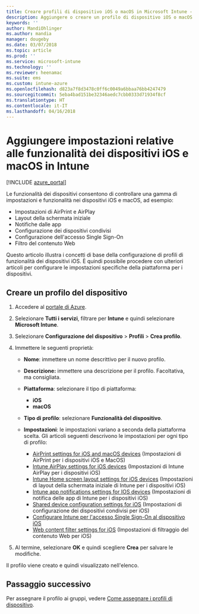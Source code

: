 ```yaml
---
title: Creare profili di dispositivo iOS o macOS in Microsoft Intune - Azure | Microsoft Docs
description: Aggiungere o creare un profilo di dispositivo iOS o macOS e quindi configurare le impostazioni per AirPrint, AirPlay, layout della schermata iniziale, notifiche delle app, dispositivi condivisi, Single Sign-On e filtro del contenuto Web in Microsoft Intune.
keywords: ''
author: MandiOhlinger
ms.author: mandia
manager: dougeby
ms.date: 03/07/2018
ms.topic: article
ms.prod: ''
ms.service: microsoft-intune
ms.technology: ''
ms.reviewer: heenamac
ms.suite: ems
ms.custom: intune-azure
ms.openlocfilehash: d823a7f8d3478c0ff6c0049a6bbaa76bb4247479
ms.sourcegitcommit: 5eba4bad151be32346aedc7cbb0333d71934f8cf
ms.translationtype: HT
ms.contentlocale: it-IT
ms.lasthandoff: 04/16/2018
---
```

# <a name="add-ios-or-macos-device-feature-settings-in-intune"></a>Aggiungere impostazioni relative alle funzionalità dei dispositivi iOS e macOS in Intune

[!INCLUDE [azure_portal](./includes/azure_portal.md)]

Le funzionalità dei dispositivi consentono di controllare una gamma di impostazioni e funzionalità nei dispositivi iOS e macOS, ad esempio:

- Impostazioni di AirPrint e AirPlay
- Layout della schermata iniziale
- Notifiche dalle app
- Configurazione dei dispositivi condivisi
- Configurazione dell'accesso Single Sign-On
- Filtro del contenuto Web

Questo articolo illustra i concetti di base della configurazione di profili di funzionalità dei dispositivi iOS. È quindi possibile procedere con ulteriori articoli per configurare le impostazioni specifiche della piattaforma per i dispositivi.

## <a name="create-a-device-profile"></a>Creare un profilo del dispositivo

1. Accedere al [portale di Azure](https://portal.azure.com).
2. Selezionare **Tutti i servizi**, filtrare per **Intune** e quindi selezionare **Microsoft Intune**.
3. Selezionare **Configurazione del dispositivo** > **Profili** > **Crea profilo**.
4. Immettere le seguenti proprietà:

   - **Nome**: immettere un nome descrittivo per il nuovo profilo.
   - **Descrizione:** immettere una descrizione per il profilo. Facoltativa, ma consigliata.
   - **Piattaforma**: selezionare il tipo di piattaforma:
     - **iOS**
     - **macOS**
   - **Tipo di profilo**: selezionare **Funzionalità del dispositivo**.
   - **Impostazioni**: le impostazioni variano a seconda della piattaforma scelta. Gli articoli seguenti descrivono le impostazioni per ogni tipo di profilo:

     - [AirPrint settings for iOS and macOS devices](air-print-settings-ios-macos.md) (Impostazioni di AirPrint per i dispositivi iOS e MacOS)
     - [Intune AirPlay settings for iOS devices](airplay-settings-ios.md) (Impostazioni di Intune AirPlay per i dispositivi iOS)
     - [Intune Home screen layout settings for iOS devices](home-screen-settings-ios.md) (Impostazioni di layout della schermata iniziale di Intune per i dispositivi iOS)
     - [Intune app notifications settings for IOS devices](app-notification-settings-ios.md) (Impostazioni di notifica delle app di Intune per i dispositivi iOS)
     - [Shared device configuration settings for iOS](shared-device-settings-ios.md) (Impostazioni di configurazione dei dispositivi condivisi per iOS)
     - [Configurare Intune per l'accesso Single Sign-On al dispositivo iOS](sso-ios.md)
     - [Web content filter settings for iOS](web-content-filter-settings-ios.md) (Impostazioni di filtraggio del contenuto Web per iOS)

5. Al termine, selezionare **OK** e quindi scegliere **Crea** per salvare le modifiche.

Il profilo viene creato e quindi visualizzato nell'elenco.

## <a name="next-step"></a>Passaggio successivo

Per assegnare il profilo ai gruppi, vedere [Come assegnare i profili di dispositivo](device-profile-assign.md).